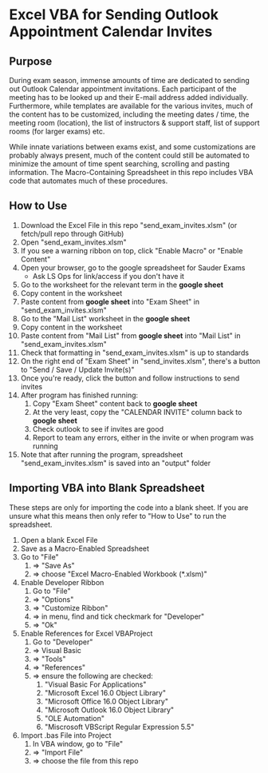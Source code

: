# Excel VBA for Sending Outlook Appointment Calendar Invites

## Purpose

During exam season, immense amounts of time are dedicated to sending out 
Outlook Calendar appointment invitations. Each participant of the 
meeting has to be looked up and their E-mail address added individually. 
Furthermore, while templates are available for the various invites, much 
of the content has to be customized, including the meeting dates / time, 
the meeting room (location), the list of instructors & support staff, 
list of support rooms (for larger exams) etc. 

While innate variations 
between exams exist, and some customizations are probably always present, 
much of the content could still be automated to minimize the amount of time 
spent searching, scrolling and pasting information. The Macro-Containing 
Spreadsheet in this repo includes VBA code that automates much of these 
procedures.

## How to Use
1. Download the Excel File in this repo "send_exam_invites.xlsm" 
(or fetch/pull repo through GitHub)
1. Open "send_exam_invites.xlsm"
1. If you see a warning ribbon on top, click "Enable Macro" or "Enable Content"
1. Open your browser, go to the google spreadsheet for Sauder Exams
    - Ask LS Ops for link/access if you don't have it
1. Go to the worksheet for the relevant term in the **google sheet**
1. Copy content in the worksheet 
1. Paste content from **google sheet** into "Exam Sheet" in "send_exam_invites.xlsm"
1. Go to the "Mail List" worksheet in the **google sheet**
1. Copy content in the worksheet
1. Paste content from "Mail List" from **google sheet** 
into "Mail List" in "send_exam_invites.xlsm"
1. Check that formatting in "send_exam_invites.xlsm" is up to standards
1. On the right end of "Exam Sheet" in "send_invites.xlsm", 
there's a button to "Send / Save / Update Invite(s)"
1. Once you're ready, click the button and follow instructions to send invites
1. After program has finished running:
    1. Copy "Exam Sheet" content back to **google sheet**
    1. At the very least, copy the "CALENDAR INVITE" column back to **google sheet**
    1. Check outlook to see if invites are good
    1. Report to team any errors, either in the invite or when program was running
1. Note that after running the program, spreadsheet 
"send_exam_invites.xlsm" is saved into an "output" folder


## Importing VBA into Blank Spreadsheet
These steps are only for importing the code into a blank sheet. 
If you are unsure what this means then only refer to "How to Use" to run the spreadsheet.
1. Open a blank Excel File
1. Save as a Macro-Enabled Spreadsheet
1. Go to "File"
    1. => "Save As"
    1. => choose "Excel Macro-Enabled Workbook (*.xlsm)"
1. Enable Developer Ribbon
    1. Go to "File"
    1. => "Options"
    1. => "Customize Ribbon"
    1. => in menu, find and tick checkmark for "Developer"
    1. => "Ok"
1. Enable References for Excel VBAProject
    1. Go to "Developer"
    1. => Visual Basic
    1. => "Tools"
    1. => "References"
    1. => ensure the following are checked:
        1. "Visual Basic For Applications"
        1. "Microsoft Excel 16.0 Object Library"
        1. "Microsoft Office 16.0 Object Library"
        1. "Microsoft Outlook 16.0 Object Library"
        1. "OLE Automation"
        1. "Miscrosoft VBScript Regular Expression 5.5"
1. Import .bas File into Project
    1. In VBA window, go to "File"
    1. => "Import File"
    1. => choose the file from this repo
